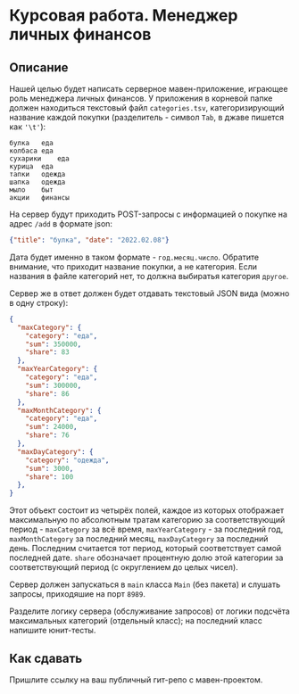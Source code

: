 # Курсовая работа. Менеджер личных финансов

## Описание
Нашей целью будет написать серверное мавен-приложение, играющее роль менеджера личных финансов. У приложения в корневой папке должен находиться текстовый файл `categories.tsv`, категоризирующий название каждой покупки (разделитель - символ `Tab`, в джаве пишется как `'\t'`):
```tsv
булка	еда
колбаса	еда
сухарики	еда
курица	еда
тапки	одежда
шапка	одежда
мыло	быт
акции	финансы
```

На сервер будут приходить POST-запросы с информацией о покупке на адрес `/add` в формате json:
```json
{"title": "булка", "date": "2022.02.08"}
```

Дата будет именно в таком формате - `год.месяц.число`. Обратите внимание, что приходит название покупки, а не категория. Если названия в файле категорий нет, то должна выбиратья категория `другое`.

Сервер же в ответ должен будет отдавать текстовый JSON вида (можно в одну строку):
```json
{
  "maxCategory": {
    "category": "еда",
    "sum": 350000,
    "share": 83
  },
  "maxYearCategory": {
    "category": "еда",
    "sum": 300000,
    "share": 86
  },
  "maxMonthCategory": {
    "category": "еда",
    "sum": 24000,
    "share": 76
  },
  "maxDayCategory": {
    "category": "одежда",
    "sum": 3000,
    "share": 100
  },
}
```

Этот объект состоит из четырёх полей, каждое из которых отображает максимальную по абсолютным тратам категорию за соответствующий период - `maxCategory` за всё время, `maxYearCategory` - за последний год, `maxMonthCategory` за последний месяц, `maxDayCategory` за последний день. Последним считается тот период, который соответствует самой последней дате. `share` обозначает процентную долю этой категории за соответствующий период (с округлением до целых чисел).

Сервер должен запускаться в `main` класса `Main` (без пакета) и слушать запросы, приходяшие на порт `8989`.

Разделите логику сервера (обслуживание запросов) от логики подсчёта максимальных категорий (отдельный класс); на последний класс напишите юнит-тесты.

## Как сдавать
Пришлите ссылку на ваш публичный гит-репо с мавен-проектом.
